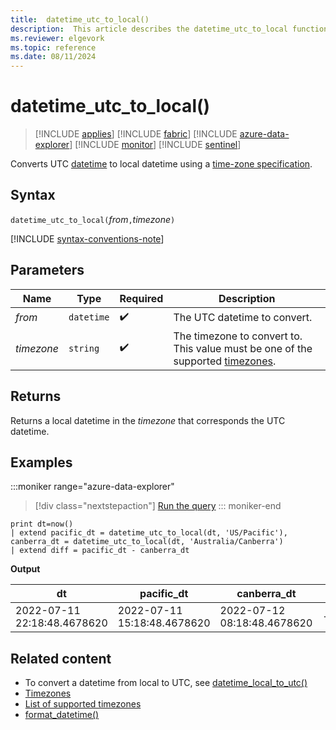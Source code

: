 ```yaml
---
title:  datetime_utc_to_local()
description:  This article describes the datetime_utc_to_local function.
ms.reviewer: elgevork
ms.topic: reference
ms.date: 08/11/2024
---
```

# datetime_utc_to_local()

> [!INCLUDE [applies](../includes/applies-to-version/applies.md)] [!INCLUDE [fabric](../includes/applies-to-version/fabric.md)] [!INCLUDE [azure-data-explorer](../includes/applies-to-version/azure-data-explorer.md)] [!INCLUDE [monitor](../includes/applies-to-version/monitor.md)] [!INCLUDE [sentinel](../includes/applies-to-version/sentinel.md)]

Converts UTC [datetime](scalar-data-types/datetime.md) to local datetime using a [time-zone specification](timezone.md).

## Syntax

`datetime_utc_to_local(`*from*`,`*timezone*`)`

[!INCLUDE [syntax-conventions-note](../includes/syntax-conventions-note.md)]

## Parameters

| Name | Type | Required | Description |
|--|--|--|--|
| *from* | `datetime` |  :heavy_check_mark: | The UTC datetime to convert.|
| *timezone* | `string` |  :heavy_check_mark: | The timezone to convert to. This value must be one of the supported [timezones](timezone.md).|

## Returns

Returns a local datetime in the *timezone* that corresponds the UTC datetime.

## Examples

:::moniker range="azure-data-explorer"
> [!div class="nextstepaction"]
> <a href="https://dataexplorer.azure.com/clusters/kvc9rf7q4d68qcw5sk2d6f.northeurope/databases/MyDatabase?query=H4sIAAAAAAAAAysoyswrUUgpsc3LL9fQ5OWqUUitKEnNS1EoSEzOTMtMjk8pUbBVSEksSS3JzE2NLy1Jji/Jj8/JT07M0Ugp0VFQDw3WD4AoVdfUUUhOzEtKLSpKJKjNsbS4pCgxJzNR3xmqRR3Z9pTMtDSgAUiO0EU2GwCn09zktgAAAA==" target="_blank">Run the query</a>
::: moniker-end

```kusto
print dt=now()
| extend pacific_dt = datetime_utc_to_local(dt, 'US/Pacific'), canberra_dt = datetime_utc_to_local(dt, 'Australia/Canberra')
| extend diff = pacific_dt - canberra_dt
```

**Output**

|dt|pacific_dt|canberra_dt|diff|
|---|---|---|---|
|2022-07-11 22:18:48.4678620|2022-07-11 15:18:48.4678620|2022-07-12 08:18:48.4678620|-17:00:00|

## Related content

* To convert a datetime from local to UTC, see [datetime_local_to_utc()](datetime-local-to-utc-function.md)
* [Timezones](timezone.md)
* [List of supported timezones](datetime-list-timezones.md)
* [format_datetime()](format-datetime-function.md)
